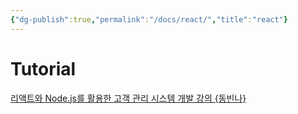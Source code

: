 ```yaml
---
{"dg-publish":true,"permalink":"/docs/react/","title":"react"}
---
```



# Tutorial

[리액트와 Node.js를 활용한 고객 관리 시스템 개발 강의 {동빈나}](https://www.youtube.com/watch?v=_yEH9mczm3g&list=PLRx0vPvlEmdD1pSqKZiTihy5rplxecNpz)
